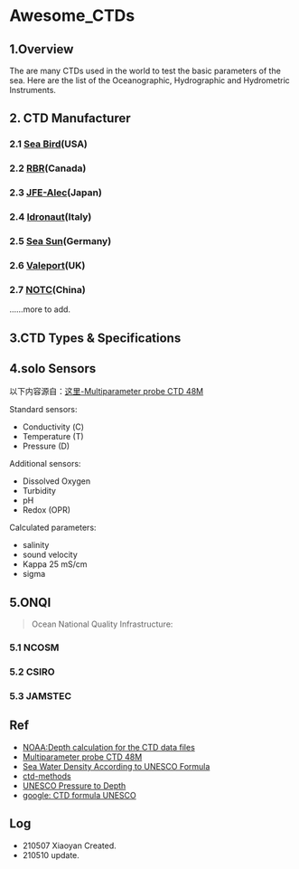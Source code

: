 # Awesome_CTDs
## 1.Overview

The are many CTDs used in the world to test the basic parameters of the sea. Here are the list of the Oceanographic, Hydrographic and Hydrometric Instruments.

## 2. CTD Manufacturer
### 2.1 [Sea Bird](https://www.seabird.com/)(USA)

### 2.2 [RBR](https://rbr-global.com/)(Canada)

### 2.3 [JFE-Alec](https://www.jfe-advantech.co.jp/eng/ocean/)(Japan)

### 2.4 [Idronaut](https://www.idronaut.it/)(Italy)

### 2.5 [Sea Sun](https://www.sea-sun-tech.com/)(Germany)

### 2.6 [Valeport](https://www.valeport.co.uk/products/)(UK)

### 2.7 [NOTC](http://www.notcsoa.org.cn/cn/index/show/3043)(China)

……more to add.

## 3.CTD Types & Specifications



## 4.solo Sensors

以下内容源自：[这里-Multiparameter probe CTD 48M](https://www.sea-sun-tech.com/product/multiparameter-probe-ctd-48-memory/#detail)

Standard sensors:

- Conductivity (С)
- Temperature (T)
- Pressure (D)

Additional sensors:

- Dissolved Oxygen
- Turbidity
- pH
- Redox (OPR)

Calculated parameters:

- salinity
- sound velocity
- Kappa 25 mS/cm
- sigma

## 5.ONQI

> Ocean National Quality Infrastructure:

### 5.1 NCOSM

### 5.2 CSIRO

### 5.3 JAMSTEC





## Ref

- [NOAA:Depth calculation for the CTD data files](https://www.nodc.noaa.gov/archive/arc0022/0001155/1.1/data/0-data/docs/common/depthCTD-calculated.htm)
- [Multiparameter probe CTD 48M](https://www.sea-sun-tech.com/product/multiparameter-probe-ctd-48-memory/#detail)
- [Sea Water Density According to UNESCO Formula](https://link.springer.com/content/pdf/bbm%3A978-3-319-18908-6%2F1.pdf)
- [ctd-methods](https://calcofi.org/about-calcofi/methods/119-ctd-methods.html)
- [UNESCO Pressure to Depth](https://www.navlab.net/Publications/From_Pressure_to_Depth_-_Estimation_of_underwater_vertical_position.pdf)
- [google: CTD formula UNESCO](https://www.google.com/search?q=UNESCO+formulae+CTD&newwindow=1&safe=strict&sxsrf=ALeKk011VhZo7GQW26tHxEuH5vPLO-8Xtg%3A1620618634954&ei=iq2YYJ70ONbT-wSRyKWoCg&oq=UNESCO+formulae+CTD&gs_lcp=Cgdnd3Mtd2l6EANQ3owUWN6MFGCpnBRoAHAAeACAAY8CiAHwA5IBAzItMpgBAKABAqABAaoBB2d3cy13aXrAAQE&sclient=gws-wiz&ved=0ahUKEwie4bTwmr7wAhXW6Z4KHRFkCaUQ4dUDCA8&uact=5)

## Log

- 210507 Xiaoyan Created.
- 210510 update.

